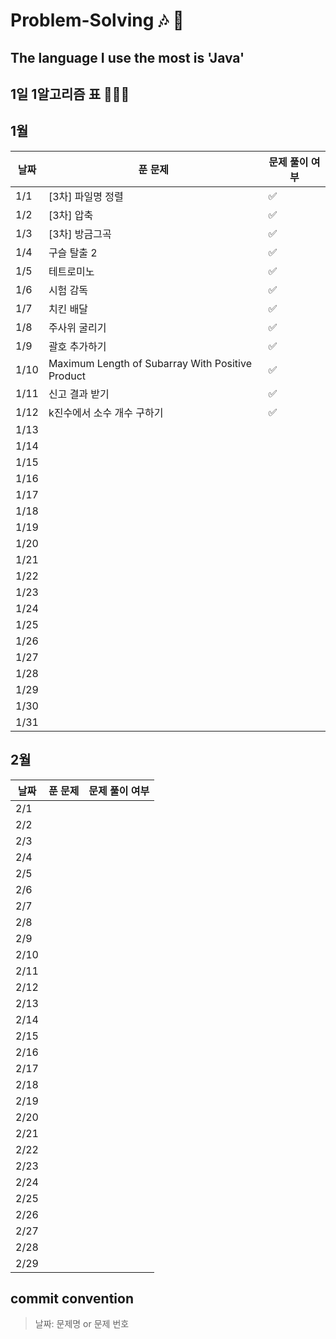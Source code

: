# Problem-Solving 🎶 🎵

## The language I use the most is 'Java'

## 1일 1알고리즘 표 👩🏻‍💻

## 1월

| 날짜 | 푼 문제                                             | 문제 풀이 여부 |
| ---- |--------------------------------------------------| -------------- |
| 1/1  | [3차] 파일명 정렬                                      | ✅             |
| 1/2  | [3차] 압축                                          |      ✅           |
| 1/3  | [3차] 방금그곡                                        |    ✅             |
| 1/4  | 구슬 탈출 2                                          |    ✅            |
| 1/5  | 테트로미노                                            |       ✅          |
| 1/6  | 시험 감독                                            |      ✅           |
| 1/7  | 치킨 배달                                            |        ✅        |
| 1/8  | 주사위 굴리기                                          |       ✅         |
| 1/9  | 괄호 추가하기                                          |       ✅         |
| 1/10 | Maximum Length of Subarray With Positive Product |        ✅           |
| 1/11 | 신고 결과 받기                                         |     ✅            |
| 1/12 |         k진수에서 소수 개수 구하기                                         |       ✅           |
| 1/13 |                                                  |                |
| 1/14 |                                                  |                |
| 1/15 |                                                  |                |
| 1/16 |                                                  |                |
| 1/17 |                                                  |                |
| 1/18 |                                                  |                |
| 1/19 |                                                  |                |
| 1/20 |                                                  |                |
| 1/21 |                                                  |                |
| 1/22 |                                                  |                |
| 1/23 |                                                  |                |
| 1/24 |                                                  |                |
| 1/25 |                                                  |                |
| 1/26 |                                                  |                |
| 1/27 |                                                  |                |
| 1/28 |                                                  |                |
| 1/29 |                                                  |                |
| 1/30 |                                                  |                |
| 1/31 |                                                  |                |

## 2월

| 날짜 | 푼 문제 | 문제 풀이 여부 |
| ---- | ------- | -------------- |
| 2/1  |         |                |
| 2/2  |         |                |
| 2/3  |         |                |
| 2/4  |         |                |
| 2/5  |         |                |
| 2/6  |         |                |
| 2/7  |         |                |
| 2/8  |         |                |
| 2/9  |         |                |
| 2/10 |         |                |
| 2/11 |         |                |
| 2/12 |         |                |
| 2/13 |         |                |
| 2/14 |         |                |
| 2/15 |         |                |
| 2/16 |         |                |
| 2/17 |         |                |
| 2/18 |         |                |
| 2/19 |         |                |
| 2/20 |         |                |
| 2/21 |         |                |
| 2/22 |         |                |
| 2/23 |         |                |
| 2/24 |         |                |
| 2/25 |         |                |
| 2/26 |         |                |
| 2/27 |         |                |
| 2/28 |         |                |
| 2/29 |         |                |

## commit convention

> 날짜: 문제명 or 문제 번호
